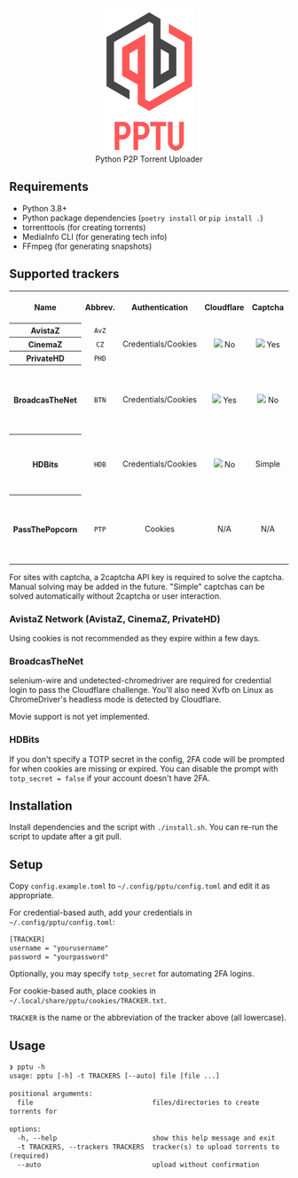 <p align="center"><img width="160" src="logo/logo.png"><br>Python P2P Torrent Uploader</p>

## Requirements
* Python 3.8+
* Python package dependencies (`poetry install` or `pip install .`)
* torrenttools (for creating torrents)
* MediaInfo CLI (for generating tech info)
* FFmpeg (for generating snapshots)

## Supported trackers
<table>
  <tr>
    <th>Name</th>
    <th>Abbrev.</th>
    <th>Authentication</th>
    <th>Cloudflare</th>
    <th>Captcha</th>
    <th>Server upload allowed</th>
  </tr>
  <tr>
    <th>AvistaZ</td>
    <td align="center"><code>AvZ</code></td>
    <td align="center" rowspan="3">Credentials/Cookies</td>
    <td align="center" rowspan="3"><img width="14" src="https://github.githubassets.com/images/icons/emoji/unicode/274c.png"> No</td>
    <td align="center" rowspan="3"><img width="14" src="https://github.githubassets.com/images/icons/emoji/unicode/2714.png"> Yes</td>
    <td rowspan="3"><img width="14" src="https://github.githubassets.com/images/icons/emoji/unicode/2714.png"> Yes, if added as seedbox in profile</td>
  </tr>
  <tr>
    <th>CinemaZ</th>
    <td align="center"><code>CZ</code></td>
  </tr>
  <tr>
    <th>PrivateHD</th>
    <td align="center"><code>PHD</code></td>
  </tr>
  <tr>
    <th>BroadcasTheNet</th>
    <td align="center"><code>BTN</code></td>
    <td align="center">Credentials/Cookies</td>
    <td align="center"><img width="14" src="https://github.githubassets.com/images/icons/emoji/unicode/2714.png"> Yes</td>
    <td align="center"><img width="14" src="https://github.githubassets.com/images/icons/emoji/unicode/274c.png"> No</td>
    <td>:warning: Dedicated servers only, requires staff approval</td>
  </tr>
  <tr>
    <th>HDBits</th>
    <td align="center"><code>HDB</code></td>
    <td align="center">Credentials/Cookies</td>
    <td align="center"><img width="14" src="https://github.githubassets.com/images/icons/emoji/unicode/274c.png"> No</td>
    <td align="center">Simple</td>
    <td><img width="14" src="https://github.githubassets.com/images/icons/emoji/unicode/2714.png"> Yes, if IP whitelisted in profile or 2FA enabled</td>
  </tr>
  <tr>
    <th>PassThePopcorn</th>
    <td align="center"><code>PTP</code></td>
    <td align="center">Cookies</td>
    <td align="center">N/A</td>
    <td align="center">N/A</td>
    <td>:warning: Dedicated servers only, requires staff approval</td>
  </tr>
</table>

For sites with captcha, a 2captcha API key is required to solve the captcha. Manual solving may be added in the future.
"Simple" captchas can be solved automatically without 2captcha or user interaction.

### AvistaZ Network (AvistaZ, CinemaZ, PrivateHD)
Using cookies is not recommended as they expire within a few days.

### BroadcasTheNet
selenium-wire and undetected-chromedriver are required for credential login to pass the Cloudflare challenge.
You'll also need Xvfb on Linux as ChromeDriver's headless mode is detected by Cloudflare.

Movie support is not yet implemented.

### HDBits
If you don't specify a TOTP secret in the config, 2FA code will be prompted for when cookies are missing or expired.
You can disable the prompt with `totp_secret = false` if your account doesn't have 2FA.

## Installation
Install dependencies and the script with `./install.sh`. You can re-run the script to update after a git pull.

## Setup
Copy `config.example.toml` to `~/.config/pptu/config.toml` and edit it as appropriate.

For credential-based auth, add your credentials in `~/.config/pptu/config.toml`:
```
[TRACKER]
username = "yourusername"
password = "yourpassword"
```
Optionally, you may specify `totp_secret` for automating 2FA logins.

For cookie-based auth, place cookies in `~/.local/share/pptu/cookies/TRACKER.txt`.

`TRACKER` is the name or the abbreviation of the tracker above (all lowercase).

## Usage
```
❯ pptu -h
usage: pptu [-h] -t TRACKERS [--auto] file [file ...]

positional arguments:
  file                              files/directories to create torrents for

options:
  -h, --help                        show this help message and exit
  -t TRACKERS, --trackers TRACKERS  tracker(s) to upload torrents to (required)
  --auto                            upload without confirmation
```
